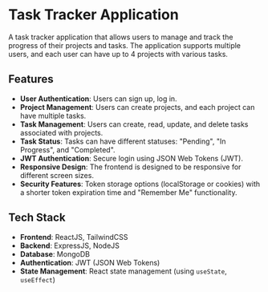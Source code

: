 # Task Tracker Application

A task tracker application that allows users to manage and track the progress of their projects and tasks. The application supports multiple users, and each user can have up to 4 projects with various tasks.

## Features

- **User Authentication**: Users can sign up, log in.
- **Project Management**: Users can create projects, and each project can have multiple tasks.
- **Task Management**: Users can create, read, update, and delete tasks associated with projects.
- **Task Status**: Tasks can have different statuses: "Pending", "In Progress", and "Completed".
- **JWT Authentication**: Secure login using JSON Web Tokens (JWT).
- **Responsive Design**: The frontend is designed to be responsive for different screen sizes.
- **Security Features**: Token storage options (localStorage or cookies) with a shorter token expiration time and "Remember Me" functionality.

## Tech Stack

- **Frontend**: ReactJS, TailwindCSS
- **Backend**: ExpressJS, NodeJS
- **Database**: MongoDB
- **Authentication**: JWT (JSON Web Tokens)
- **State Management**: React state management (using `useState`, `useEffect`)